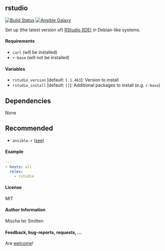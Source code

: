 ## rstudio

[![Build Status](https://travis-ci.org/Oefenweb/ansible-rstudio.svg?branch=master)](https://travis-ci.org/Oefenweb/ansible-rstudio) [![Ansible Galaxy](http://img.shields.io/badge/ansible--galaxy-rstudio-blue.svg)](https://galaxy.ansible.com/Oefenweb/rstudio/)

Set up (the latest version of) [RStudio (IDE)](https://www.rstudio.com/products/rstudio/download/) in Debian-like systems.

#### Requirements

* `curl` (will be installed)
* `r-base` (will not be installed)

#### Variables

* `rstudio_version` [default: `1.1.463`]: Version to install
* `rstudio_install` [default: `[]`]: Additional packages to install (e.g. `r-base`)

## Dependencies

None

## Recommended

* `ansible-r` ([see](https://github.com/Oefenweb/ansible-r))

#### Example

```yaml
---
- hosts: all
  roles:
    - rstudio
```

#### License

MIT

#### Author Information

Mischa ter Smitten

#### Feedback, bug-reports, requests, ...

Are [welcome](https://github.com/Oefenweb/ansible-rstudio/issues)!
